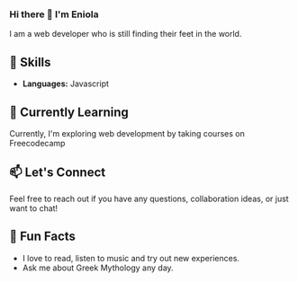 ### Hi there 👋 I'm Eniola
I am a web developer who is still finding their feet in the world.

## 🔧 Skills

- **Languages:** Javascript

## 🌱 Currently Learning

Currently, I'm exploring web development by taking courses on Freecodecamp

## 📫 Let's Connect

Feel free to reach out if you have any questions, collaboration ideas, or just want to chat!

## 🎨 Fun Facts

- I love to read, listen to music and try out new experiences.
- Ask me about Greek Mythology any day.

